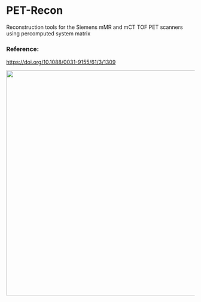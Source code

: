 # PET-Recon
Reconstruction tools for the Siemens mMR and mCT TOF PET scanners 
using percomputed system matrix

### Reference:
https://doi.org/10.1088/0031-9155/61/3/1309


<p align="center">
<img src="" width="600">
</p>

